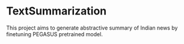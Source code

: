 # TextSummarization

This project aims to generate abstractive summary of  Indian news by finetuning PEGASUS pretrained model.
